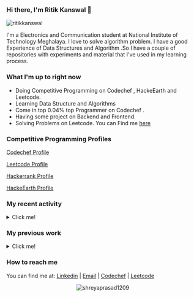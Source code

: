 ### Hi there, I'm Ritik Kanswal 👋

<p align="left"> <img src="https://komarev.com/ghpvc/?username=ritikkanswal" alt="ritikkanswal" /> </p>

I'm a Electronics and Communication student at National Institute of Technology Meghalaya. I love to solve algorithm problem. I have a good Experience of Data Structures and Algorithm .So I have a couple of repositories with experiments and material that I've used in my learning process.

### What I'm up to right now

- Doing Competitive Programming on Codechef , HackeEarth and Leetcode.
- Learning Data Structure and Algorithms
- Come in top 0.04% top Programmer on Codechef .
- Having some project on Backend and Frontend.
- Solving Problems on Leetcode. You can Find me [here](https://leetcode.com/ritikkanswal/)

### Competitive Programming Profiles
[Codechef Profile](https://www.codechef.com/users/ritikkanswal)

[Leetcode Profile](https://leetcode.com/ritikkanswal/)

[Hackerrank Profile](https://www.hackerrank.com/ritikkanswal)

[HackeEarth Profile](https://www.hackerearth.com/@ritikkanswal)

### My recent activity

<details>
  <summary>Click me!</summary>

-🔭 Working on Backend Technology (Django,Django-rest) .

</details>

### My previous work

<details>
  <summary>Click me!</summary>

- Virtual Interned at JP Morgan Chase & Co. , Establising data and visualization .
- Created a Telegram bot which provides the Google meet Links of all Upcoming Classes and Labs.[this repository](https://github.com/ritikkanswal/alert_telegram_bot).
- Check My Portfolio [Click Here](https://ritikkanswal.github.io/My-Portfolio/)


</details>

### How to reach me

You can find me at: [Linkedin](https://www.linkedin.com/in/ritikkanswal/) | [Email](mailto:ritik.kanswal.5@gmail.com) | [Codechef](https://www.codechef.com/users/ritikkanswal) | [Leetcode](https://leetcode.com/ritikkanswal/)

<!--
**utkarshkanswal/utkarshkanswal** is a ✨ _special_ ✨ repository because its `README.md` (this file) appears on your GitHub profile.

Here are some ideas to get you started:

- 🔭 I’m currently working on ...
- 🌱 I’m currently learning ...
- 👯 I’m looking to collaborate on ...
- 🤔 I’m looking for help with ...
- 💬 Ask me about ...
- 📫 How to reach me: ...
- 😄 Pronouns: ...
- ⚡ Fun fact: ...
-->
</p><p align="center"> <img src="https://github-readme-stats.vercel.app/api?username=ritikkanswal&show_icons=true" alt="shreyaprasad1209" /> </p>
